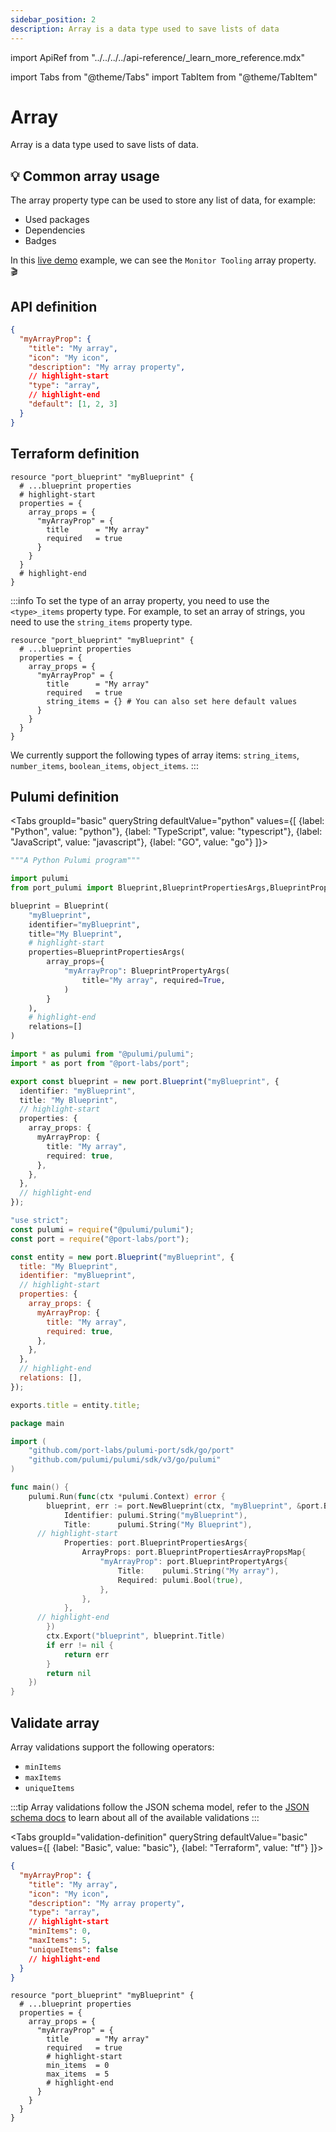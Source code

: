 ```yaml
---
sidebar_position: 2
description: Array is a data type used to save lists of data
---
```


import ApiRef from "../../../../api-reference/\_learn_more_reference.mdx"

import Tabs from "@theme/Tabs"
import TabItem from "@theme/TabItem"

# Array

Array is a data type used to save lists of data.

## 💡 Common array usage

The array property type can be used to store any list of data, for example:

- Used packages
- Dependencies
- Badges

In this [live demo](https://demo.getport.io/services) example, we can see the `Monitor Tooling` array property. 🎬

## API definition

```json showLineNumbers
{
  "myArrayProp": {
    "title": "My array",
    "icon": "My icon",
    "description": "My array property",
    // highlight-start
    "type": "array",
    // highlight-end
    "default": [1, 2, 3]
  }
}
```

<ApiRef />

## Terraform definition

```hcl showLineNumbers
resource "port_blueprint" "myBlueprint" {
  # ...blueprint properties
  # highlight-start
  properties = {
    array_props = {
      "myArrayProp" = {
        title      = "My array"
        required   = true
      }
    }
  }
  # highlight-end
}
```

:::info
To set the type of an array property, you need to use the `<type>_items` property type.
For example, to set an array of strings, you need to use the `string_items` property type.

```
resource "port_blueprint" "myBlueprint" {
  # ...blueprint properties
  properties = {
    array_props = {
      "myArrayProp" = {
        title      = "My array"
        required   = true
        string_items = {} # You can also set here default values
      }
    }
  }
}
```

We currently support the following types of array items: `string_items`, `number_items`, `boolean_items`, `object_items`.
:::

## Pulumi definition

<Tabs groupId="basic" queryString defaultValue="python" values={[
{label: "Python", value: "python"},
{label: "TypeScript", value: "typescript"},
{label: "JavaScript", value: "javascript"},
{label: "GO", value: "go"}
]}>

<TabItem value="python">

```python showLineNumbers
"""A Python Pulumi program"""

import pulumi
from port_pulumi import Blueprint,BlueprintPropertiesArgs,BlueprintPropertyArgs

blueprint = Blueprint(
    "myBlueprint",
    identifier="myBlueprint",
    title="My Blueprint",
    # highlight-start
    properties=BlueprintPropertiesArgs(
        array_props={
            "myArrayProp": BlueprintPropertyArgs(
                title="My array", required=True,
            )
        }
    ),
    # highlight-end
    relations=[]
)
```

</TabItem>

<TabItem value="typescript">

```typescript showLineNumbers
import * as pulumi from "@pulumi/pulumi";
import * as port from "@port-labs/port";

export const blueprint = new port.Blueprint("myBlueprint", {
  identifier: "myBlueprint",
  title: "My Blueprint",
  // highlight-start
  properties: {
    array_props: {
      myArrayProp: {
        title: "My array",
        required: true,
      },
    },
  },
  // highlight-end
});
```

</TabItem>

<TabItem value="javascript">

```javascript showLineNumbers
"use strict";
const pulumi = require("@pulumi/pulumi");
const port = require("@port-labs/port");

const entity = new port.Blueprint("myBlueprint", {
  title: "My Blueprint",
  identifier: "myBlueprint",
  // highlight-start
  properties: {
    array_props: {
      myArrayProp: {
        title: "My array",
        required: true,
      },
    },
  },
  // highlight-end
  relations: [],
});

exports.title = entity.title;
```

</TabItem>
<TabItem value="go">

```go showLineNumbers
package main

import (
	"github.com/port-labs/pulumi-port/sdk/go/port"
	"github.com/pulumi/pulumi/sdk/v3/go/pulumi"
)

func main() {
	pulumi.Run(func(ctx *pulumi.Context) error {
		blueprint, err := port.NewBlueprint(ctx, "myBlueprint", &port.BlueprintArgs{
			Identifier: pulumi.String("myBlueprint"),
			Title:      pulumi.String("My Blueprint"),
      // highlight-start
			Properties: port.BlueprintPropertiesArgs{
				ArrayProps: port.BlueprintPropertiesArrayPropsMap{
                    "myArrayProp": port.BlueprintPropertyArgs{
                        Title:    pulumi.String("My array"),
                        Required: pulumi.Bool(true),
                    },
                },
			},
      // highlight-end
		})
		ctx.Export("blueprint", blueprint.Title)
		if err != nil {
			return err
		}
		return nil
	})
}
```

</TabItem>

</Tabs>

## Validate array

Array validations support the following operators:

- `minItems`
- `maxItems`
- `uniqueItems`

:::tip
Array validations follow the JSON schema model, refer to the [JSON schema docs](https://json-schema.org/understanding-json-schema/reference/array.html) to learn about all of the available validations
:::

<Tabs groupId="validation-definition" queryString defaultValue="basic" values={[
{label: "Basic", value: "basic"},
{label: "Terraform", value: "tf"}
]}>

<TabItem value="basic">

```json showLineNumbers
{
  "myArrayProp": {
    "title": "My array",
    "icon": "My icon",
    "description": "My array property",
    "type": "array",
    // highlight-start
    "minItems": 0,
    "maxItems": 5,
    "uniqueItems": false
    // highlight-end
  }
}
```

</TabItem>

<TabItem value="tf">

```hcl showLineNumbers
resource "port_blueprint" "myBlueprint" {
  # ...blueprint properties
  properties = {
    array_props = {
      "myArrayProp" = {
        title      = "My array"
        required   = true
        # highlight-start
        min_items  = 0
        max_items  = 5
        # highlight-end
      }
    }
  }
}
```

</TabItem>
</Tabs>
